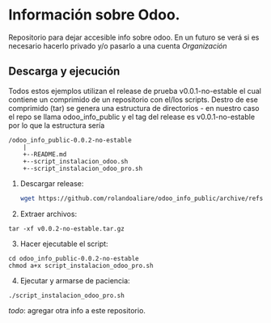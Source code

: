 # Información sobre Odoo.
Repositorio para dejar accesible info sobre odoo. En un futuro se verá si es necesario hacerlo privado y/o pasarlo a una cuenta *Organización*

## Descarga y ejecución

Todos estos ejemplos utilizan el release de prueba v0.0.1-no-estable el cual contiene un comprimido de un repositorio con el/los scripts. Destro de ese comprimido (tar) se genera una estructura de directorios <nombre repo>-<tag-release> en nuestro caso el repo se llama odoo_info_public y el tag del release es v0.0.1-no-estable por lo que la estructura sería

 ```
 /odoo_info_public-0.0.2-no-estable
     |
     +--README.md
     +--script_instalacion_odoo.sh
     +--script_instalacion_odoo_pro.sh
 ``` 
1. Descargar release:
    
    ```bash
    wget https://github.com/rolandoaliare/odoo_info_public/archive/refs/tags/v0.0.2-no-estable.tar.gz
    ```
2. Extraer archivos:
```
tar -xf v0.0.2-no-estable.tar.gz 
```

3. Hacer ejecutable el script:
```
cd odoo_info_public-0.0.2-no-estable
chmod a+x script_instalacion_odoo_pro.sh
```

4. Ejecutar y armarse de paciencia:
```
./script_instalacion_odoo_pro.sh
```

*todo*: agregar otra info a este repositorio.
